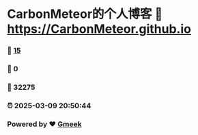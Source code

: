# CarbonMeteor的个人博客 :link: https://CarbonMeteor.github.io 
### :page_facing_up: [15](https://CarbonMeteor.github.io/tag.html) 
### :speech_balloon: 0 
### :hibiscus: 32275 
### :alarm_clock: 2025-03-09 20:50:44 
### Powered by :heart: [Gmeek](https://github.com/Meekdai/Gmeek)
